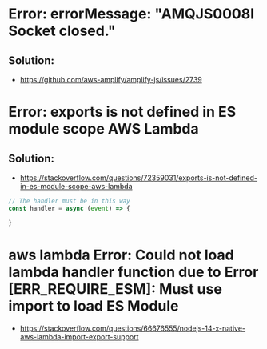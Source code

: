 # Error: errorMessage: "AMQJS0008I Socket closed."
## Solution:
- https://github.com/aws-amplify/amplify-js/issues/2739

# Error: exports is not defined in ES module scope AWS Lambda
## Solution: 
- https://stackoverflow.com/questions/72359031/exports-is-not-defined-in-es-module-scope-aws-lambda
```js
// The handler must be in this way
const handler = async (event) => {

}
```

# aws lambda Error: Could not load lambda handler function due to Error [ERR_REQUIRE_ESM]: Must use import to load ES Module
- https://stackoverflow.com/questions/66676555/nodejs-14-x-native-aws-lambda-import-export-support

